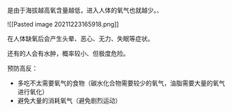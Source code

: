 是由于海拔越高氧含量越低，进入人体的氧气也就越少。、

![[Pasted image 20211223165918.png]]

在人体缺氧后会产生头晕、恶心、无力、失眠等症状。

还有的人会有水肿，概率较小、但极度危险。

预防高反：
- 多吃不太需要氧气的食物（碳水化合物需要较少的氧气，油脂需要大量的氧气进行氧化）
- 避免大量的消耗氧气（避免剧烈运动）